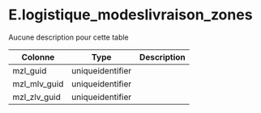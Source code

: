 # E.logistique_modeslivraison_zones

Aucune description pour cette table

Colonne|Type|Description
---|---|---
mzl_guid|uniqueidentifier|
mzl_mlv_guid|uniqueidentifier|
mzl_zlv_guid|uniqueidentifier|
